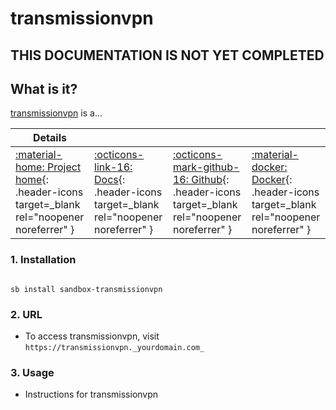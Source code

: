 # transmissionvpn

## THIS DOCUMENTATION IS NOT YET COMPLETED

## What is it?

[transmissionvpn](https://transmissionvpn.url) is a...

| Details     |             |             |             |
|-------------|-------------|-------------|-------------|
| [:material-home: Project home](https://transmissionvpn.url){: .header-icons target=_blank rel="noopener noreferrer" } | [:octicons-link-16: Docs](https://transmissionvpn.docs.url){: .header-icons target=_blank rel="noopener noreferrer" } | [:octicons-mark-github-16: Github](https://github.com/transmissionvpn/transmissionvpn){: .header-icons target=_blank rel="noopener noreferrer" } | [:material-docker: Docker](https://hub.docker.com/r/transmissionvpn/transmissionvpn){: .header-icons target=_blank rel="noopener noreferrer" }|

### 1. Installation

``` shell

sb install sandbox-transmissionvpn

```

### 2. URL

- To access transmissionvpn, visit `https://transmissionvpn._yourdomain.com_`

### 3. Usage

- Instructions for transmissionvpn
